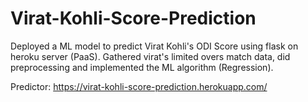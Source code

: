 # Virat-Kohli-Score-Prediction
Deployed a ML model to predict Virat Kohli's ODI Score using flask on heroku server (PaaS). Gathered virat's limited overs match data, did preprocessing and implemented the ML algorithm (Regression).

Predictor: https://virat-kohli-score-prediction.herokuapp.com/
